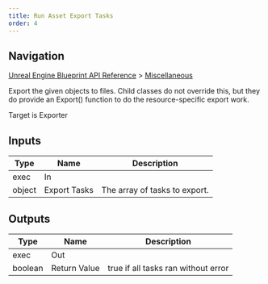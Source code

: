 ```yaml
---
title: Run Asset Export Tasks
order: 4
---
```

## Navigation

[Unreal Engine Blueprint API Reference](https://dev.epicgames.com/documentation/en-us/unreal-engine/BlueprintAPI) > [Miscellaneous](https://dev.epicgames.com/documentation/en-us/unreal-engine/BlueprintAPI/Miscellaneous)

Export the given objects to files. Child classes do not override this, but they do provide an Export() function
to do the resource-specific export work.

Target is Exporter

## Inputs

| Type | Name | Description |
| --- | --- | --- |
| exec | In |  |
| object | Export Tasks | The array of tasks to export. |

## Outputs

| Type | Name | Description |
| --- | --- | --- |
| exec | Out |  |
| boolean | Return Value | true if all tasks ran without error |
